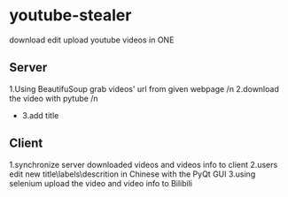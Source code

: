 # youtube-stealer
download edit upload youtube videos in ONE


## Server
1.Using BeautifuSoup grab videos' url from given webpage /n
2.download the video with pytube /n
* 3.add title

## Client
1.synchronize server downloaded videos and videos info to client
2.users edit new title\labels\descrition in Chinese with the PyQt GUI
3.using selenium upload the video and video info to Bilibili
